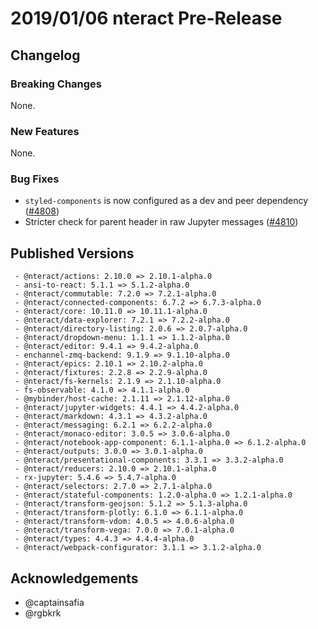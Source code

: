 # 2019/01/06 nteract Pre-Release

## Changelog

### Breaking Changes

None.

### New Features

None.

### Bug Fixes

- `styled-components` is now configured as a dev and peer dependency ([#4808](https://github.com/nteract/nteract/pull/4808))
- Stricter check for parent header in raw Jupyter messages ([#4810](https://github.com/nteract/nteract/pull/4810))

## Published Versions

```
 - @nteract/actions: 2.10.0 => 2.10.1-alpha.0
 - ansi-to-react: 5.1.1 => 5.1.2-alpha.0
 - @nteract/commutable: 7.2.0 => 7.2.1-alpha.0
 - @nteract/connected-components: 6.7.2 => 6.7.3-alpha.0
 - @nteract/core: 10.11.0 => 10.11.1-alpha.0
 - @nteract/data-explorer: 7.2.1 => 7.2.2-alpha.0
 - @nteract/directory-listing: 2.0.6 => 2.0.7-alpha.0
 - @nteract/dropdown-menu: 1.1.1 => 1.1.2-alpha.0
 - @nteract/editor: 9.4.1 => 9.4.2-alpha.0
 - enchannel-zmq-backend: 9.1.9 => 9.1.10-alpha.0
 - @nteract/epics: 2.10.1 => 2.10.2-alpha.0
 - @nteract/fixtures: 2.2.8 => 2.2.9-alpha.0
 - @nteract/fs-kernels: 2.1.9 => 2.1.10-alpha.0
 - fs-observable: 4.1.0 => 4.1.1-alpha.0
 - @mybinder/host-cache: 2.1.11 => 2.1.12-alpha.0
 - @nteract/jupyter-widgets: 4.4.1 => 4.4.2-alpha.0
 - @nteract/markdown: 4.3.1 => 4.3.2-alpha.0
 - @nteract/messaging: 6.2.1 => 6.2.2-alpha.0
 - @nteract/monaco-editor: 3.0.5 => 3.0.6-alpha.0
 - @nteract/notebook-app-component: 6.1.1-alpha.0 => 6.1.2-alpha.0
 - @nteract/outputs: 3.0.0 => 3.0.1-alpha.0
 - @nteract/presentational-components: 3.3.1 => 3.3.2-alpha.0
 - @nteract/reducers: 2.10.0 => 2.10.1-alpha.0
 - rx-jupyter: 5.4.6 => 5.4.7-alpha.0
 - @nteract/selectors: 2.7.0 => 2.7.1-alpha.0
 - @nteract/stateful-components: 1.2.0-alpha.0 => 1.2.1-alpha.0
 - @nteract/transform-geojson: 5.1.2 => 5.1.3-alpha.0
 - @nteract/transform-plotly: 6.1.0 => 6.1.1-alpha.0
 - @nteract/transform-vdom: 4.0.5 => 4.0.6-alpha.0
 - @nteract/transform-vega: 7.0.0 => 7.0.1-alpha.0
 - @nteract/types: 4.4.3 => 4.4.4-alpha.0
 - @nteract/webpack-configurator: 3.1.1 => 3.1.2-alpha.0
```

## Acknowledgements

- @captainsafia
- @rgbkrk
